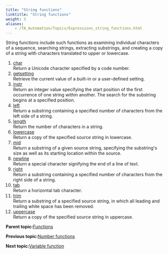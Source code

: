 ```yaml
--- 
title: "String functions"
linktitle: "String functions"
weight: 3
aliases: 
    - /TA_Automation/Topics/Expressions_string_functions.html
---
```


String functions include such functions as examining individual characters of a sequence, searching strings, extracting substrings, and creating a copy of a string with characters translated to upper or lowercase.

1.  [char](/TA_Automation/Topics/Expressions_functions_char.html)  
Return a Unicode character specified by a code number.
2.  [getsetting](/TA_Automation/Topics/Expressions_functions_getsetting.html)  
Retrieve the current value of a built-in or a user-defined setting.
3.  [instr](/TA_Automation/Topics/Expressions_functions_instr.html)  
Return an integer value specifying the start position of the first occurrence of one string within another. The search for the substring begins at a specified position.
4.  [left](/TA_Automation/Topics/Expressions_functions_left.html)  
Return a substring containing a specified number of characters from the left side of a string.
5.  [length](/TA_Automation/Topics/Expressions_functions_length.html)  
Return the number of characters in a string.
6.  [lowercase](/TA_Automation/Topics/Expressions_functions_lowercase.html)  
Return a copy of the specified source string in lowercase.
7.  [mid](/TA_Automation/Topics/Expressions_functions_mid.html)  
Return a substring of a given source string, specifying the substring's size as well as its starting location within the source.
8.  [newline](/TA_Automation/Topics/Expressions_functions_newLine.html)  
Return a special character signifying the end of a line of text.
9.  [right](/TA_Automation/Topics/Expressions_functions_right.html)  
Return a substring containing a specified number of characters from the right side of a string.
10. [tab](/TA_Automation/Topics/Expressions_functions_tab.html)  
Return a horizontal tab character.
11. [trim](/TA_Automation/Topics/Expressions_functions_trim.html)  
Return a substring of a specified source string, in which all leading and trailing white space has been removed.
12. [uppercase](/TA_Automation/Topics/Expressions_functions_uppercase.html)  
Return a copy of the specified source string in uppercase.

**Parent topic:**[Functions](/TA_Automation/Topics/The_test_language_functions.html)

**Previous topic:**[Number functions](/TA_Automation/Topics/Expressions_number_functions.html)

**Next topic:**[Variable function](/TA_Automation/Topics/Expressions_variable_functions.html)

